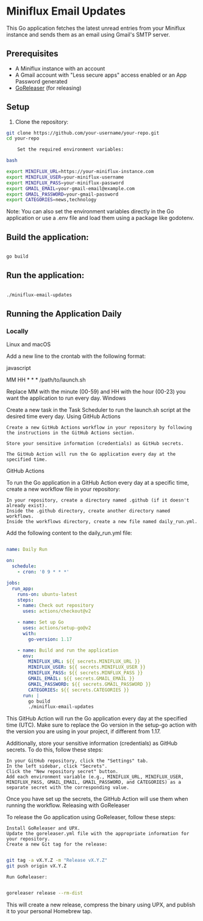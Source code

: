 # Miniflux Email Updates

This Go application fetches the latest unread entries from your Miniflux instance and sends them as an email using Gmail's SMTP server.

## Prerequisites

- A Miniflux instance with an account
- A Gmail account with "Less secure apps" access enabled or an App Password generated
- [GoReleaser](https://goreleaser.com/) (for releasing)

## Setup

1. Clone the repository:

```bash
git clone https://github.com/your-username/your-repo.git
cd your-repo

    Set the required environment variables:

bash

export MINIFLUX_URL=https://your-miniflux-instance.com
export MINIFLUX_USER=your-miniflux-username
export MINIFLUX_PASS=your-miniflux-password
export GMAIL_EMAIL=your-gmail-email@example.com
export GMAIL_PASSWORD=your-gmail-password
export CATEGORIES=news,technology
```
Note: You can also set the environment variables directly in the Go application or use a .env file and load them using a package like godotenv.

## Build the application:

```bash

go build
```
##  Run the application:

```bash

./miniflux-email-updates
```

## Running the Application Daily
### Locally
Linux and macOS

Add a new line to the crontab with the following format:

javascript

MM HH * * * /path/to/launch.sh

Replace MM with the minute (00-59) and HH with the hour (00-23) you want the application to run every day.
Windows

Create a new task in the Task Scheduler to run the launch.sh script at the desired time every day.
Using GitHub Actions

    Create a new GitHub Actions workflow in your repository by following the instructions in the GitHub Actions section.

    Store your sensitive information (credentials) as GitHub secrets.

    The GitHub Action will run the Go application every day at the specified time.

GitHub Actions

To run the Go application in a GitHub Action every day at a specific time, create a new workflow file in your repository:

    In your repository, create a directory named .github (if it doesn't already exist).
    Inside the .github directory, create another directory named workflows.
    Inside the workflows directory, create a new file named daily_run.yml.

Add the following content to the daily_run.yml file:

```yaml

name: Daily Run

on:
  schedule:
    - cron: '0 9 * * *'

jobs:
  run_app:
    runs-on: ubuntu-latest
    steps:
    - name: Check out repository
      uses: actions/checkout@v2

    - name: Set up Go
      uses: actions/setup-go@v2
      with:
        go-version: 1.17

    - name: Build and run the application
      env:
        MINIFLUX_URL: ${{ secrets.MINIFLUX_URL }}
        MINIFLUX_USER: ${{ secrets.MINIFLUX_USER }}
        MINIFLUX_PASS: ${{ secrets.MINFLUX_PASS }}
        GMAIL_EMAIL: ${{ secrets.GMAIL_EMAIL }}
        GMAIL_PASSWORD: ${{ secrets.GMAIL_PASSWORD }}
        CATEGORIES: ${{ secrets.CATEGORIES }}
      run: |
        go build
        ./miniflux-email-updates
```

This GitHub Action will run the Go application every day at the specified time (UTC). Make sure to replace the Go version in the setup-go action with the version you are using in your project, if different from 1.17.

Additionally, store your sensitive information (credentials) as GitHub secrets. To do this, follow these steps:

    In your GitHub repository, click the "Settings" tab.
    In the left sidebar, click "Secrets".
    Click the "New repository secret" button.
    Add each environment variable (e.g., MINIFLUX_URL, MINIFLUX_USER, MINIFLUX_PASS, GMAIL_EMAIL, GMAIL_PASSWORD, and CATEGORIES) as a separate secret with the corresponding value.

Once you have set up the secrets, the GitHub Action will use them when running the workflow.
Releasing with GoReleaser

To release the Go application using GoReleaser, follow these steps:

    Install GoReleaser and UPX.
    Update the goreleaser.yml file with the appropriate information for your repository.
    Create a new Git tag for the release:

```bash

git tag -a vX.Y.Z -m "Release vX.Y.Z"
git push origin vX.Y.Z
```
    Run GoReleaser:

```bash

goreleaser release --rm-dist
```
This will create a new release, compress the binary using UPX, and publish it to your personal Homebrew tap.
